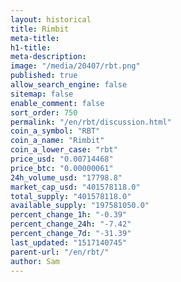 ```yaml
---
layout: historical
title: Rimbit
meta-title: 
h1-title: 
meta-description: 
image: "/media/20407/rbt.png"
published: true
allow_search_engine: false
sitemap: false
enable_comment: false
sort_order: 750
permalink: "/en/rbt/discussion.html"
coin_a_symbol: "RBT"
coin_a_name: "Rimbit"
coin_a_lower_case: "rbt"
price_usd: "0.00714468"
price_btc: "0.00000061"
24h_volume_usd: "17798.8"
market_cap_usd: "401578118.0"
total_supply: "401578118.0"
available_supply: "197581050.0"
percent_change_1h: "-0.39"
percent_change_24h: "-7.42"
percent_change_7d: "-31.39"
last_updated: "1517140745"
parent-url: "/en/rbt/"
author: Sam
---
```


